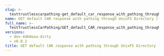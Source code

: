 ```yaml
---
slug: >-
  testtrustlesscarpathing-get_default_car_response_with_pathing_through_unixfs_directory_(format=car)
name: GET default CAR response with pathing through UnixFS Directory (format=car)
full_name: >-
  TestTrustlessCarPathing/GET_default_CAR_response_with_pathing_through_UnixFS_Directory_(format=car)
versions:
  - dev-44b0eaa-dirty
  - v0.0.2
title: GET default CAR response with pathing through UnixFS Directory (format=car)
---
```


